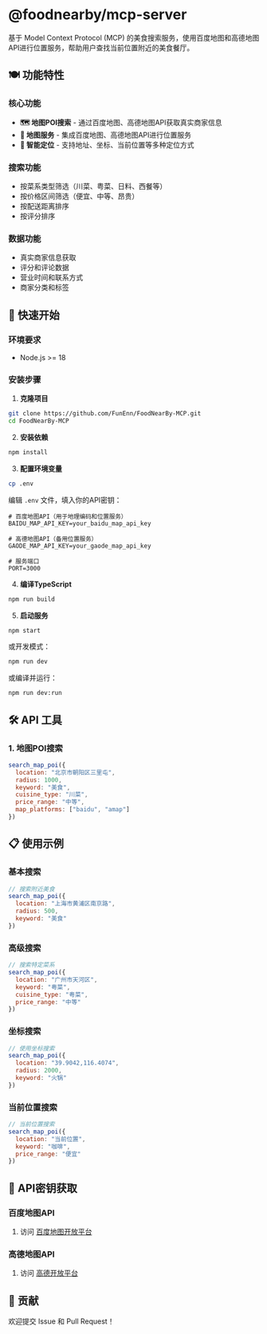 # @foodnearby/mcp-server

基于 Model Context Protocol (MCP) 的美食搜索服务，使用百度地图和高德地图API进行位置服务，帮助用户查找当前位置附近的美食餐厅。

## 🍽️ 功能特性

### 核心功能
- **🗺️ 地图POI搜索** - 通过百度地图、高德地图API获取真实商家信息
- **📱 地图服务** - 集成百度地图、高德地图API进行位置服务
- **📍 智能定位** - 支持地址、坐标、当前位置等多种定位方式

### 搜索功能
- 按菜系类型筛选（川菜、粤菜、日料、西餐等）
- 按价格区间筛选（便宜、中等、昂贵）
- 按配送距离排序
- 按评分排序

### 数据功能
- 真实商家信息获取
- 评分和评论数据
- 营业时间和联系方式
- 商家分类和标签

## 🚀 快速开始

### 环境要求
- Node.js >= 18

### 安装步骤

1. **克隆项目**
```bash
git clone https://github.com/FunEnn/FoodNearBy-MCP.git
cd FoodNearBy-MCP
```

2. **安装依赖**
```bash
npm install
```

3. **配置环境变量**
```bash
cp .env
```

编辑 `.env` 文件，填入你的API密钥：
```env
# 百度地图API（用于地理编码和位置服务）
BAIDU_MAP_API_KEY=your_baidu_map_api_key

# 高德地图API（备用位置服务）
GAODE_MAP_API_KEY=your_gaode_map_api_key

# 服务端口
PORT=3000
```

4. **编译TypeScript**
```bash
npm run build
```

5. **启动服务**
```bash
npm start
```

或开发模式：
```bash
npm run dev
```

或编译并运行：
```bash
npm run dev:run
```

## 🛠️ API 工具

### 1. 地图POI搜索
```javascript
search_map_poi({
  location: "北京市朝阳区三里屯",
  radius: 1000,
  keyword: "美食",
  cuisine_type: "川菜",
  price_range: "中等",
  map_platforms: ["baidu", "amap"]
})
```

## 📋 使用示例

### 基本搜索
```javascript
// 搜索附近美食
search_map_poi({
  location: "上海市黄浦区南京路",
  radius: 500,
  keyword: "美食"
})
```

### 高级搜索
```javascript
// 搜索特定菜系
search_map_poi({
  location: "广州市天河区",
  keyword: "粤菜",
  cuisine_type: "粤菜",
  price_range: "中等"
})
```

### 坐标搜索
```javascript
// 使用坐标搜索
search_map_poi({
  location: "39.9042,116.4074",
  radius: 2000,
  keyword: "火锅"
})
```

### 当前位置搜索
```javascript
// 当前位置搜索
search_map_poi({
  location: "当前位置",
  keyword: "咖啡",
  price_range: "便宜"
})
```

## 🔑 API密钥获取

### 百度地图API
1. 访问 [百度地图开放平台](https://lbsyun.baidu.com/)
### 高德地图API
1. 访问 [高德开放平台](https://lbs.amap.com/)

## 🤝 贡献

欢迎提交 Issue 和 Pull Request！